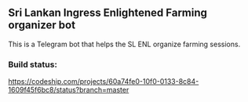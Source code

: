 ## Sri Lankan Ingress Enlightened Farming organizer bot

This is a Telegram bot that helps the SL ENL organize farming sessions.

### Build status: 

https://codeship.com/projects/60a74fe0-10f0-0133-8c84-1609f45f6bc8/status?branch=master
